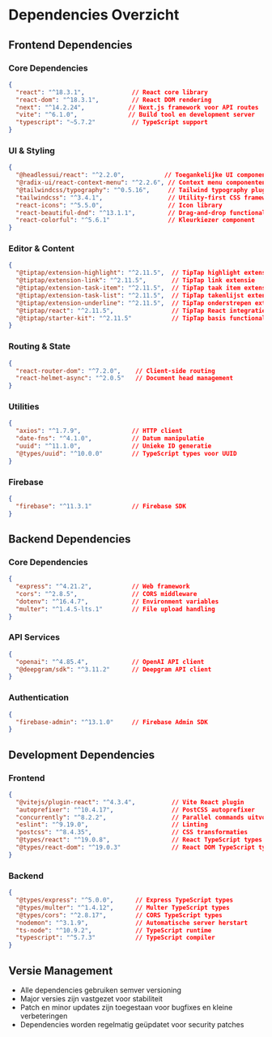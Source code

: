 # Dependencies Overzicht

## Frontend Dependencies

### Core Dependencies
```json
{
  "react": "^18.3.1",             // React core library
  "react-dom": "^18.3.1",         // React DOM rendering
  "next": "^14.2.24",            // Next.js framework voor API routes
  "vite": "^6.1.0",              // Build tool en development server
  "typescript": "~5.7.2"          // TypeScript support
}
```

### UI & Styling
```json
{
  "@headlessui/react": "^2.2.0",           // Toegankelijke UI componenten
  "@radix-ui/react-context-menu": "^2.2.6", // Context menu componenten
  "@tailwindcss/typography": "^0.5.16",     // Tailwind typography plugin
  "tailwindcss": "^3.4.1",                  // Utility-first CSS framework
  "react-icons": "^5.5.0",                  // Icon library
  "react-beautiful-dnd": "^13.1.1",         // Drag-and-drop functionaliteit
  "react-colorful": "^5.6.1"                // Kleurkiezer component
}
```

### Editor & Content
```json
{
  "@tiptap/extension-highlight": "^2.11.5",  // TipTap highlight extensie
  "@tiptap/extension-link": "^2.11.5",       // TipTap link extensie
  "@tiptap/extension-task-item": "^2.11.5",  // TipTap taak item extensie
  "@tiptap/extension-task-list": "^2.11.5",  // TipTap takenlijst extensie
  "@tiptap/extension-underline": "^2.11.5",  // TipTap onderstrepen extensie
  "@tiptap/react": "^2.11.5",                // TipTap React integratie
  "@tiptap/starter-kit": "^2.11.5"           // TipTap basis functionaliteit
}
```

### Routing & State
```json
{
  "react-router-dom": "^7.2.0",    // Client-side routing
  "react-helmet-async": "^2.0.5"   // Document head management
}
```

### Utilities
```json
{
  "axios": "^1.7.9",              // HTTP client
  "date-fns": "^4.1.0",           // Datum manipulatie
  "uuid": "^11.1.0",              // Unieke ID generatie
  "@types/uuid": "^10.0.0"        // TypeScript types voor UUID
}
```

### Firebase
```json
{
  "firebase": "^11.3.1"           // Firebase SDK
}
```

## Backend Dependencies

### Core Dependencies
```json
{
  "express": "^4.21.2",           // Web framework
  "cors": "^2.8.5",               // CORS middleware
  "dotenv": "^16.4.7",            // Environment variables
  "multer": "^1.4.5-lts.1"        // File upload handling
}
```

### API Services
```json
{
  "openai": "^4.85.4",            // OpenAI API client
  "@deepgram/sdk": "^3.11.2"      // Deepgram API client
}
```

### Authentication
```json
{
  "firebase-admin": "^13.1.0"     // Firebase Admin SDK
}
```

## Development Dependencies

### Frontend
```json
{
  "@vitejs/plugin-react": "^4.3.4",          // Vite React plugin
  "autoprefixer": "^10.4.17",                // PostCSS autoprefixer
  "concurrently": "^8.2.2",                  // Parallel commands uitvoeren
  "eslint": "^9.19.0",                       // Linting
  "postcss": "^8.4.35",                      // CSS transformaties
  "@types/react": "^19.0.8",                 // React TypeScript types
  "@types/react-dom": "^19.0.3"              // React DOM TypeScript types
}
```

### Backend
```json
{
  "@types/express": "^5.0.0",      // Express TypeScript types
  "@types/multer": "^1.4.12",      // Multer TypeScript types
  "@types/cors": "^2.8.17",        // CORS TypeScript types
  "nodemon": "^3.1.9",             // Automatische server herstart
  "ts-node": "^10.9.2",            // TypeScript runtime
  "typescript": "^5.7.3"           // TypeScript compiler
}
```

## Versie Management
- Alle dependencies gebruiken semver versioning
- Major versies zijn vastgezet voor stabiliteit
- Patch en minor updates zijn toegestaan voor bugfixes en kleine verbeteringen
- Dependencies worden regelmatig geüpdatet voor security patches
